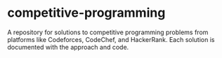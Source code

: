 # competitive-programming
A repository for solutions to competitive programming problems from platforms like Codeforces, CodeChef, and HackerRank. Each solution is documented with the approach and code.
